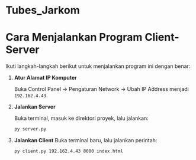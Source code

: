 # Tubes_Jarkom

# Cara Menjalankan Program Client-Server

Ikuti langkah-langkah berikut untuk menjalankan program ini dengan benar:

1. **Atur Alamat IP Komputer**

   Buka Control Panel → Pengaturan Network → Ubah IP Address menjadi `192.162.4.43`.

2. **Jalankan Server**

   Buka terminal, masuk ke direktori proyek, lalu jalankan:

   ```bash
   py server.py

3. **Jalankan Client**
   Buka terminal baru, lalu jalankan perintah:
    ```bash
   py client.py 192.162.4.43 8080 index.html
